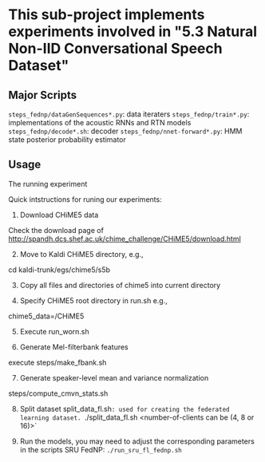 # This sub-project implements experiments involved in "5.3 Natural Non-IID Conversational Speech Dataset"

## Major Scripts 

`steps_fednp/dataGenSequences*.py`:  data iteraters
`steps_fednp/train*.py`: implementations of the acoustic RNNs and RTN models
`steps_fednp/decode*.sh`:  decoder
`steps_fednp/nnet-forward*.py`:  HMM state posterior probability estimator

## Usage
The running experiment 

Quick intstructions for runing our experiments:

1) Download CHiME5 data

Check the download page of http://spandh.dcs.shef.ac.uk/chime_challenge/CHiME5/download.html

2) Move to Kaldi CHiME5 directory, e.g.,

cd kaldi-trunk/egs/chime5/s5b

3) Copy all files and directories of chime5 into current directory

4) Specify CHiME5 root directory in run.sh e.g.,

chime5_data=<your CHiME5 directory>/CHiME5

5) Execute run_worn.sh

6) Generate Mel-filterbank features

execute steps/make_fbank.sh

7) Generate speaker-level mean and variance normalization

steps/compute_cmvn_stats.sh

8) Split dataset
split_data_fl.sh`: used for creating the federated learning dataset. `./split_data_fl.sh <path-to-fbank> <number-of-clients can be (4, 8 or 16)>`

9) Run the models, you may need to adjust the corresponding parameters in the scripts
SRU FedNP: `./run_sru_fl_fednp.sh`
